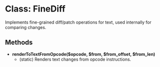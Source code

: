# Class: FineDiff

Implements fine-grained diff/patch operations for text, used internally for comparing changes.

## Methods

- **renderToTextFromOpcode($opcode, $from, $from_offset, $from_len)**
  - (static) Renders text changes from opcode instructions.
